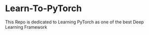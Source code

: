 # Learn-To-PyTorch
This Repo is dedicated to Learning PyTorch as one of the best Deep Learning Framework

<!--
123456789101112345678
1234
-->
